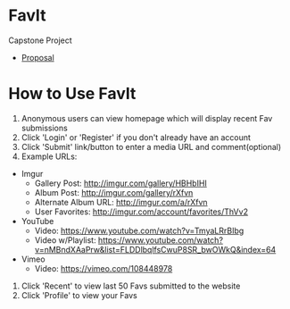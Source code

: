 # FavIt
Capstone Project

* [Proposal](proposal.md)

# How to Use FavIt
1. Anonymous users can view homepage which will display recent Fav submissions
1. Click 'Login' or 'Register' if you don't already have an account
1. Click 'Submit' link/button to enter a media URL and comment(optional)
1. Example URLs:
 * Imgur
   * Gallery Post: http://imgur.com/gallery/HBHbIHI
   * Album Post: http://imgur.com/gallery/rXfvn
   * Alternate Album URL: http://imgur.com/a/rXfvn
   * User Favorites: http://imgur.com/account/favorites/ThVv2
 * YouTube
   * Video: https://www.youtube.com/watch?v=TmyaLRrBIbg
   * Video w/Playlist: https://www.youtube.com/watch?v=nMBndXAaPrw&list=FLDDlbqlfsCwuP8SR_bwOWkQ&index=64
 * Vimeo
   * Video: https://vimeo.com/108448978
1. Click 'Recent' to view last 50 Favs submitted to the website
1. Click 'Profile' to view your Favs
